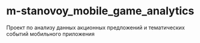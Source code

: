 # m-stanovoy_mobile_game_analytics
Проект по анализу данных акционных предложений и тематических событий мобильного приложения
